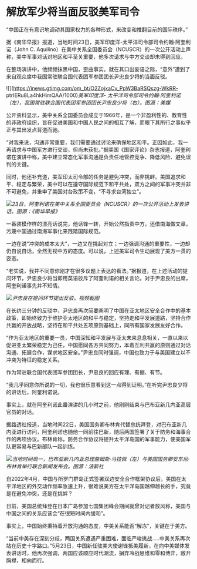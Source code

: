 # 解放军少将当面反驳美军司令

“中国正在有意识地调动其国家权力的各种形式，来改变和推翻目前的国际秩序。”

据《南华早报》报道，当地时间23日，美军印度洋-太平洋司令部司令约翰∙阿奎利诺（John C.
Aquilino）在美中关系全国委员会（NCUSCR）的一次公开活动上声称，美中军事对话对地区和平至关重要，他多次请求与中方交谈却未得到回应。

在整场演讲中，他频频抹黑中国，歪曲事实。就在其口出妄语之际，“意外”遭到了来自观众席中我国常驻联合国代表团军参团团长尹忠良少将的当面反驳。

![](https://inews.gtimg.com/om_bt/O2ZojxaCv_PpW3BaRSQszg-WkRR-
ptrIERu8La4hkHimQAA/1000)_美军印度洋-
太平洋司令部司令约翰∙阿奎利诺（左），我国常驻联合国代表团军参团团长尹忠良少将（右）。图源：美媒_

公开资料显示，美中关系全国委员会成立于1966年，是一个非盈利性的、教育性的非政府组织，旨在促进美国和中国人民之间的相互了解，而眼下其所行之事似乎正与其出发点背道而驰。

“对我来说，沟通非常重要，我们需要通过讨论来确保地区和平。正因如此，我一再请求与中国军方进行交谈，但尚未获批。”据美国《国家评论》杂志报道，阿奎利诺在演讲中称，美中建立常态化军事沟通是负责任地管控竞争、降低风险、避免误判的关键。

同时，他还补充道，美军印太司令部的任务是避免冲突，而非挑衅。美国追求和平、稳定与繁荣，美中可以在遵守国际规范下和平共处，双方之间的军事冲突并非不可避免，并重申了美国对台政策不变，“不寻求台湾独立”。

![](https://inews.gtimg.com/om_bt/OL7HY4uHXOsey18dKQD6GMsmNJGUw8gnBI1zqZSGPOJrwAA/1000)_23日，阿奎利诺在美中关系全国委员会（NCUSCR）的一次公开活动上发表讲话。图源：《南华早报》_

一番装模作样的漂亮话说完，他话锋一转，开始公然指责中方，还借南海做文章，污蔑中国通过南海军事化来践踏国际规范。

一边在说“冲突的成本太大”，一边又在挑起对立；一边强调沟通的重要性，一边却仍自说自话，全然无视中方的态度。可以说，上述美军司令生动展现了美方一贯的姿态。

“老实说，我并不同意你刚才在很多议题上表达的看法。”据报道，在上述活动的提问环节，尹忠良少将当即用英语驳斥了阿奎利诺的相关言论。对于尹忠良的出席，阿奎利诺事先并不知情。

![](https://inews.gtimg.com/om_bt/OYXtqUk-l6MSV2_S9QriV9b0JElN4QOb2GLuiCmH_C5aAAA/1000)_尹忠良在提问环节提出反驳。视频截图_

在长约三分钟的反驳中，尹忠良再次简要阐明了中国在亚太地区安全合作中的基本政策，即始终致力于维护亚太地区的和平与稳定，坚持走和平发展道路，坚持合作共赢的开放战略，坚持在和平共处五项原则基础上，同所有国家发展友好合作。

“作为亚太地区的重要一员，中国深知和平发展与亚太未来息息相关，一直以来以促进亚太繁荣稳定为己任，中国愿同各方共同努力，本着互利共赢的原则通过对话沟通、拓展合作，谋求地区安全。”尹忠良同时强调，中国也致力于与美国建立以不冲突为特征的稳定关系。

作为常驻联合国代表团军参团团长，尹忠良的回应有理、有据、有节。

“我几乎同意你所说的一切，我也很乐意看到这一点得到证明。”在听完尹忠良少将的讲话后，阿奎利诺说。

事实上，就在阿奎利诺此番演讲的几小时之前，他刚刚结束与巴布亚新几内亚高层官员的对话。

据路透社报道，当地时间22日，美国国务卿布林肯代替总统拜登，对巴布亚新几内亚进行访问，阿奎利诺也随他一同前往巴新，随后两国签署了关于防务和海事合作的两项协议。布林肯称，防务合作协议将提升太平洋岛国的军事能力，使美国军队更容易与巴新部队一起训练。

![](https://inews.gtimg.com/om_bt/OnNuacycWEjSIeHKshIcevGdgPuI5L1v4XeuZHcSajp3MAA/1000)_当地时间周一，巴布亚新几内亚总理詹姆斯·马拉佩（左）与美国国务卿安东尼·布林肯举行联合新闻发布会。图源：法新社_

自2022年4月，中国与所罗门群岛正式签署双边安全合作框架协议后，美国在太平洋地区的外交动作频率急速上升，很难说美方在太平洋岛国越伸越长的手，究竟是在避免冲突，还是在挑衅？

日前，美国总统拜登在日本广岛参加七国集团峰会期间就曾对记者放风称，美国与中国之间的关系应该会“在很短时间内缓和”。

事实上，中国始终秉持着开放沟通的态度，中美关系能否“解冻”，关键在于美方。

“当前中美存在深刻分歧，两国关系遭遇严重困难，面临严峻挑战.....中美关系再次站在历史十字路口。”5月23日，中国新任驻美大使谢锋抵美履新，在向中美媒体发表讲话时，他再次强调，两国应该顺应时代潮流，摒弃冷战思维和零和博弈，敞开胸襟，相向而行。

